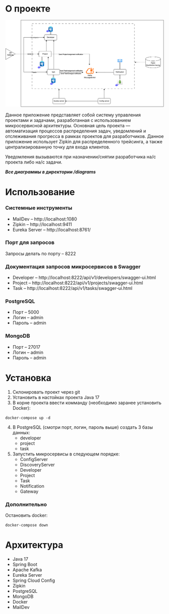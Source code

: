 # О проекте

![Project.png](diagrams/Project.png "Диаграмма проекта")

Данное приложение представляет собой систему управления проектами и задачами, разработанная с использованием 
микросервисной архитектуры. Основная цель проекта — автоматизация процессов распределения задач,
уведомлений и отслеживания прогресса в рамках проектов для разработчиков. Данное приложение использует
Zipkin для распределенного трейсинга, а также централизированную точку для входа клиентов.

Уведомления вызываются при назначении/снятии разработчика на/с проекта либо на/с задачи.  

**_Все диаграммы в директории /diagrams_**

# Использование
### Системные инструменты

- MailDev – http://localhost:1080
- Zipkin – http://localhost:9411
- Eureka Server – http://localhost:8761/

### Порт для запросов
Запросы делать по порту – 8222

### Документация запросов микросервисов в Swagger
- Developer – http://localhost:8222/api/v1/developers/swagger-ui.html
- Project – http://localhost:8222/api/v1/projects/swagger-ui.html
- Task – http://localhost:8222/api/v1/tasks/swagger-ui.html

### PostgreSQL
- Порт – 5000
- Логин – admin
- Пароль – admin

### MongoDB
- Порт – 27017
- Логин – admin
- Пароль – admin

# Установка

1. Склонировать проект через git
2. Установить в настойках проекта Java 17
3. В корне проекта ввести комманду (необходимо заранее установить Docker):
```
docker-compose up -d
```
4. В PostgreSQL (смотри порт, логин, пароль выше) создать 3 базы данных:
   * developer
   * project
   * task
5. Запустить микросервисы в следующем порядке:
   * ConfigServer
   * DiscoveryServer
   * Developer
   * Project
   * Task
   * Notification
   * Gateway

### Дополнительно
Остановить docker:
```
docker-compose down
```
# Архитектура

- Java 17
- Spring Boot
- Apache Kafka
- Eureka Server
- Spring Cloud Config
- Zipkin
- PostgreSQL 
- MongoDB 
- Docker
- MailDev